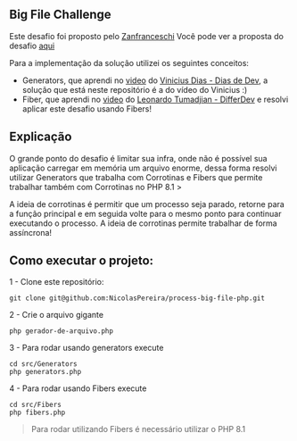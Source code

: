 ## Big File Challenge

Este desafio foi proposto pelo [Zanfranceschi](https://twitter.com/zanfranceschi/)
Você pode ver a proposta do desafio [aqui](https://dev.to/zanfranceschi/desafio-processar-arquivos-grandes-com-restricao-de-memoria-2ie3)


Para a implementação da solução utilizei os seguintes conceitos:
- Generators, que aprendi no [video](https://www.youtube.com/watch?v=1_TnGAxEoPk) do [Vinicius Dias - Dias de Dev](https://twitter.com/cviniciussdias), a solução que está neste repositório é a do vídeo do Vinicius :) 
- Fiber, que aprendi no [video](https://www.youtube.com/watch?v=P7ucMvlVhGc) do [Leonardo Tumadjian - DifferDev](https://www.linkedin.com/in/leonardotumadjian/) e resolvi aplicar este desafio usando Fibers!

## Explicação
O grande ponto do desafio é limitar sua infra, onde não é possível sua aplicação carregar em memória um arquivo enorme, dessa forma resolvi
utilizar Generators que trabalha com Corrotinas e Fibers que permite trabalhar também com Corrotinas no PHP 8.1 > 

A ideia de corrotinas é permitir que um processo seja parado, retorne para a função principal e em seguida volte para o mesmo ponto para continuar executando o processo.
A ideia de corrotinas permite trabalhar de forma assíncrona! 

## Como executar o projeto: 

1 - Clone este repositório:
```shell
git clone git@github.com:NicolasPereira/process-big-file-php.git
```

2 - Crie o arquivo gigante
```shell
php gerador-de-arquivo.php
```

3 - Para rodar usando generators execute
```shell 
cd src/Generators
php generators.php
```

4 - Para rodar usando Fibers execute
```shell 
cd src/Fibers
php fibers.php
```

>Para rodar utilizando Fibers é necessário utilizar o PHP 8.1

